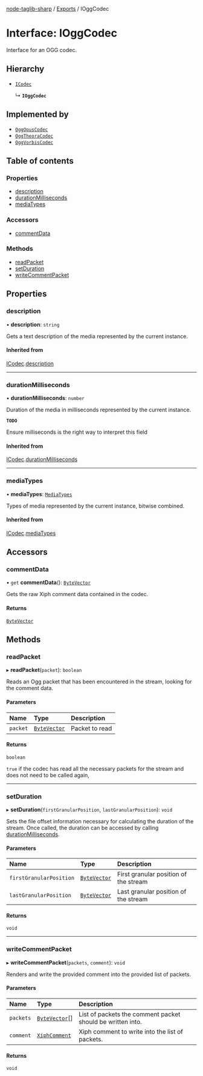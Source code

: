 [node-taglib-sharp](../README.md) / [Exports](../modules.md) / IOggCodec

# Interface: IOggCodec

Interface for an OGG codec.

## Hierarchy

- [`ICodec`](ICodec.md)

  ↳ **`IOggCodec`**

## Implemented by

- [`OggOpusCodec`](../classes/OggOpusCodec.md)
- [`OggTheoraCodec`](../classes/OggTheoraCodec.md)
- [`OggVorbisCodec`](../classes/OggVorbisCodec.md)

## Table of contents

### Properties

- [description](IOggCodec.md#description)
- [durationMilliseconds](IOggCodec.md#durationmilliseconds)
- [mediaTypes](IOggCodec.md#mediatypes)

### Accessors

- [commentData](IOggCodec.md#commentdata)

### Methods

- [readPacket](IOggCodec.md#readpacket)
- [setDuration](IOggCodec.md#setduration)
- [writeCommentPacket](IOggCodec.md#writecommentpacket)

## Properties

### description

• **description**: `string`

Gets a text description of the media represented by the current instance.

#### Inherited from

[ICodec](ICodec.md).[description](ICodec.md#description)

---

### durationMilliseconds

• **durationMilliseconds**: `number`

Duration of the media in milliseconds represented by the current instance.

**`TODO`**

Ensure milliseconds is the right way to interpret this field

#### Inherited from

[ICodec](ICodec.md).[durationMilliseconds](ICodec.md#durationmilliseconds)

---

### mediaTypes

• **mediaTypes**: [`MediaTypes`](../enums/MediaTypes.md)

Types of media represented by the current instance, bitwise combined.

#### Inherited from

[ICodec](ICodec.md).[mediaTypes](ICodec.md#mediatypes)

## Accessors

### commentData

• `get` **commentData**(): [`ByteVector`](../classes/ByteVector.md)

Gets the raw Xiph comment data contained in the codec.

#### Returns

[`ByteVector`](../classes/ByteVector.md)

## Methods

### readPacket

▸ **readPacket**(`packet`): `boolean`

Reads an Ogg packet that has been encountered in the stream, looking for the comment data.

#### Parameters

| Name     | Type                                     | Description    |
| :------- | :--------------------------------------- | :------------- |
| `packet` | [`ByteVector`](../classes/ByteVector.md) | Packet to read |

#### Returns

`boolean`

`true` if the codec has read all the necessary packets for the stream and
does not need to be called again,

---

### setDuration

▸ **setDuration**(`firstGranularPosition`, `lastGranularPosition`): `void`

Sets the file offset information necessary for calculating the duration of the stream. Once
called, the duration can be accessed by calling [durationMilliseconds](ICodec.md#durationmilliseconds).

#### Parameters

| Name                    | Type                                     | Description                           |
| :---------------------- | :--------------------------------------- | :------------------------------------ |
| `firstGranularPosition` | [`ByteVector`](../classes/ByteVector.md) | First granular position of the stream |
| `lastGranularPosition`  | [`ByteVector`](../classes/ByteVector.md) | Last granular position of the stream  |

#### Returns

`void`

---

### writeCommentPacket

▸ **writeCommentPacket**(`packets`, `comment`): `void`

Renders and write the provided comment into the provided list of packets.

#### Parameters

| Name      | Type                                       | Description                                                |
| :-------- | :----------------------------------------- | :--------------------------------------------------------- |
| `packets` | [`ByteVector`](../classes/ByteVector.md)[] | List of packets the comment packet should be written into. |
| `comment` | [`XiphComment`](../classes/XiphComment.md) | Xiph comment to write into the list of packets.            |

#### Returns

`void`
